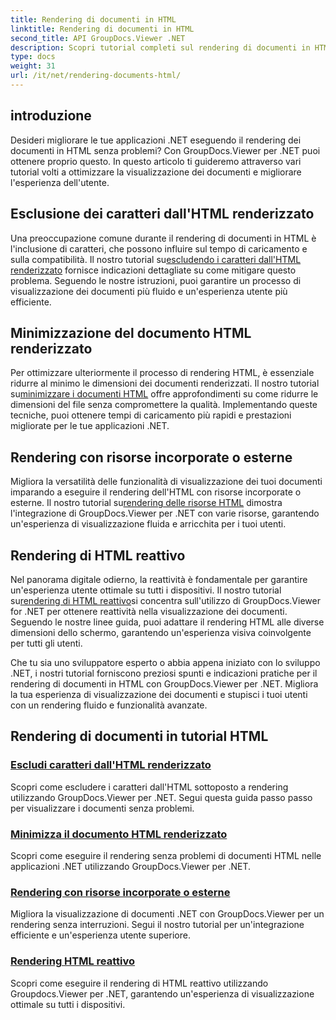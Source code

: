 ```yaml
---
title: Rendering di documenti in HTML
linktitle: Rendering di documenti in HTML
second_title: API GroupDocs.Viewer .NET
description: Scopri tutorial completi sul rendering di documenti in HTML utilizzando GroupDocs.Viewer per .NET. Apprendi le tecniche per la visualizzazione dei documenti e una migliore esperienza utente.
type: docs
weight: 31
url: /it/net/rendering-documents-html/
---
```


## introduzione

Desideri migliorare le tue applicazioni .NET eseguendo il rendering dei documenti in HTML senza problemi? Con GroupDocs.Viewer per .NET puoi ottenere proprio questo. In questo articolo ti guideremo attraverso vari tutorial volti a ottimizzare la visualizzazione dei documenti e migliorare l'esperienza dell'utente.

## Esclusione dei caratteri dall'HTML renderizzato
 Una preoccupazione comune durante il rendering di documenti in HTML è l'inclusione di caratteri, che possono influire sul tempo di caricamento e sulla compatibilità. Il nostro tutorial su[escludendo i caratteri dall'HTML renderizzato](./exclude-fonts-html/) fornisce indicazioni dettagliate su come mitigare questo problema. Seguendo le nostre istruzioni, puoi garantire un processo di visualizzazione dei documenti più fluido e un'esperienza utente più efficiente. 

## Minimizzazione del documento HTML renderizzato
Per ottimizzare ulteriormente il processo di rendering HTML, è essenziale ridurre al minimo le dimensioni dei documenti renderizzati. Il nostro tutorial su[minimizzare i documenti HTML](./minify-html/) offre approfondimenti su come ridurre le dimensioni del file senza compromettere la qualità. Implementando queste tecniche, puoi ottenere tempi di caricamento più rapidi e prestazioni migliorate per le tue applicazioni .NET.

## Rendering con risorse incorporate o esterne
 Migliora la versatilità delle funzionalità di visualizzazione dei tuoi documenti imparando a eseguire il rendering dell'HTML con risorse incorporate o esterne. Il nostro tutorial su[rendering delle risorse HTML](./render-html-resources/) dimostra l'integrazione di GroupDocs.Viewer per .NET con varie risorse, garantendo un'esperienza di visualizzazione fluida e arricchita per i tuoi utenti.

## Rendering di HTML reattivo
 Nel panorama digitale odierno, la reattività è fondamentale per garantire un'esperienza utente ottimale su tutti i dispositivi. Il nostro tutorial su[rendering di HTML reattivo](./render-responsive-html/)si concentra sull'utilizzo di GroupDocs.Viewer for .NET per ottenere reattività nella visualizzazione dei documenti. Seguendo le nostre linee guida, puoi adattare il rendering HTML alle diverse dimensioni dello schermo, garantendo un'esperienza visiva coinvolgente per tutti gli utenti.

Che tu sia uno sviluppatore esperto o abbia appena iniziato con lo sviluppo .NET, i nostri tutorial forniscono preziosi spunti e indicazioni pratiche per il rendering di documenti in HTML con GroupDocs.Viewer per .NET. Migliora la tua esperienza di visualizzazione dei documenti e stupisci i tuoi utenti con un rendering fluido e funzionalità avanzate.

## Rendering di documenti in tutorial HTML
### [Escludi caratteri dall'HTML renderizzato](./exclude-fonts-html/)
Scopri come escludere i caratteri dall'HTML sottoposto a rendering utilizzando GroupDocs.Viewer per .NET. Segui questa guida passo passo per visualizzare i documenti senza problemi.
### [Minimizza il documento HTML renderizzato](./minify-html/)
Scopri come eseguire il rendering senza problemi di documenti HTML nelle applicazioni .NET utilizzando GroupDocs.Viewer per .NET.
### [Rendering con risorse incorporate o esterne](./render-html-resources/)
Migliora la visualizzazione di documenti .NET con GroupDocs.Viewer per un rendering senza interruzioni. Segui il nostro tutorial per un'integrazione efficiente e un'esperienza utente superiore.
### [Rendering HTML reattivo](./render-responsive-html/)
Scopri come eseguire il rendering di HTML reattivo utilizzando Groupdocs.Viewer per .NET, garantendo un'esperienza di visualizzazione ottimale su tutti i dispositivi.